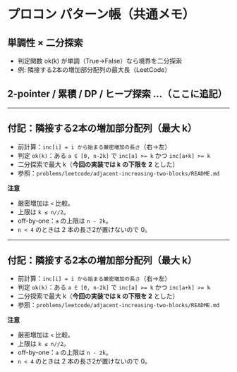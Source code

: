 # プロコン パターン帳（共通メモ）

## 単調性 × 二分探索
- 判定関数 ok(k) が単調（True→False）なら境界を二分探索
- 例: 隣接する2本の増加部分配列の最大長（LeetCode）

## 2-pointer / 累積 / DP / ヒープ探索 …（ここに追記）
---

## 付記：隣接する2本の増加部分配列（最大 k）
- 前計算：`inc[i] = i から始まる厳密増加の長さ`（右→左）
- 判定 `ok(k)`：ある `a ∈ [0, n-2k]` で `inc[a] >= k` かつ `inc[a+k] >= k`
- 二分探索で最大 k（**今回の実装では k の下限を 2** とした）
- 参照：`problems/leetcode/adjacent-increasing-two-blocks/README.md`

**注意**  
- 厳密増加は `<` 比較。  
- 上限は `k ≤ n//2`。  
- off-by-one：`a` の上限は `n - 2k`。  
- `n < 4` のときは 2 本の長さ2が置けないので 0。
---

## 付記：隣接する2本の増加部分配列（最大 k）
- 前計算：`inc[i] = i から始まる厳密増加の長さ`（右→左）
- 判定 `ok(k)`：ある `a ∈ [0, n-2k]` で `inc[a] >= k` かつ `inc[a+k] >= k`
- 二分探索で最大 k（**今回の実装では k の下限を 2** とした）
- 参照：`problems/leetcode/adjacent-increasing-two-blocks/README.md`

**注意**  
- 厳密増加は `<` 比較。  
- 上限は `k ≤ n//2`。  
- off-by-one：`a` の上限は `n - 2k`。  
- `n < 4` のときは 2 本の長さ2が置けないので 0。
